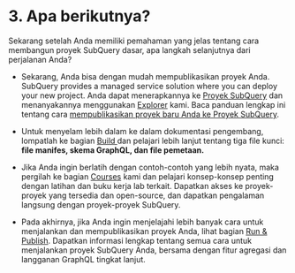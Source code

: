 # 3. Apa berikutnya?

Sekarang setelah Anda memiliki pemahaman yang jelas tentang cara membangun proyek SubQuery dasar, apa langkah selanjutnya dari perjalanan Anda?

- Sekarang, Anda bisa dengan mudah mempublikasikan proyek Anda. SubQuery provides a managed service solution where you can deploy your new project. Anda dapat menerapkannya ke [Proyek SubQuery](https://project.subquery.network) dan menanyakannya menggunakan [Explorer](https://explorer.subquery.network) kami. Baca panduan lengkap ini tentang cara [mempublikasikan proyek baru Anda ke Proyek SubQuery](../run_publish/publish.md).

- Untuk menyelam lebih dalam ke dalam dokumentasi pengembang, lompatlah ke bagian [Build ](../../build/introduction.md) dan pelajari lebih lanjut tentang tiga file kunci: **file manifes, skema GraphQL, dan file pemetaan.**

- Jika Anda ingin berlatih dengan contoh-contoh yang lebih nyata, maka pergilah ke bagian [Courses](../academy/herocourse/welcome.md) kami dan pelajari konsep-konsep penting dengan latihan dan buku kerja lab terkait. Dapatkan akses ke proyek-proyek yang tersedia dan open-source, dan dapatkan pengalaman langsung dengan proyek-proyek SubQuery.

- Pada akhirnya, jika Anda ingin menjelajahi lebih banyak cara untuk menjalankan dan mempublikasikan proyek Anda, lihat bagian [Run & Publish](../../run_publish/run.md). Dapatkan informasi lengkap tentang semua cara untuk menjalankan proyek SubQuery Anda, bersama dengan fitur agregasi dan langganan GraphQL tingkat lanjut.
